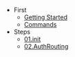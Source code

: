 * First
    * [Getting Started](foreword/1getting_start.md)
    * [Commands](foreword/2commands.md)
* Steps
    * [01.init](steps/01init.md)
    * [02.AuthRouting](steps/02AuthRouting.md)
    
